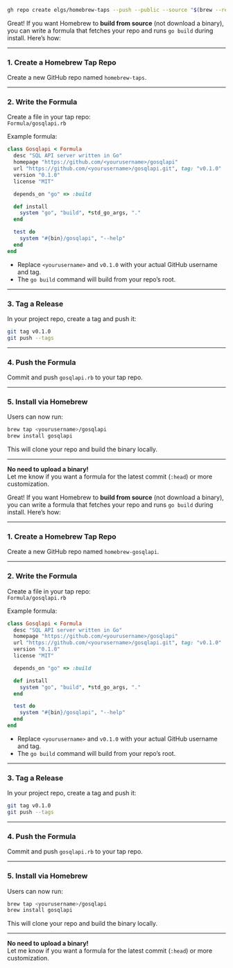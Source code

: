 ```sh
gh repo create elgs/homebrew-taps --push --public --source "$(brew --repository elgs/homebrew-taps)"
```







Great! If you want Homebrew to **build from source** (not download a binary), you can write a formula that fetches your repo and runs `go build` during install. Here’s how:

---

### 1. **Create a Homebrew Tap Repo**

Create a new GitHub repo named `homebrew-taps`.

---

### 2. **Write the Formula**

Create a file in your tap repo:  
`Formula/gosqlapi.rb`

Example formula:

````ruby
class Gosqlapi < Formula
  desc "SQL API server written in Go"
  homepage "https://github.com/<yourusername>/gosqlapi"
  url "https://github.com/<yourusername>/gosqlapi.git", tag: "v0.1.0"
  version "0.1.0"
  license "MIT"

  depends_on "go" => :build

  def install
    system "go", "build", *std_go_args, "."
  end

  test do
    system "#{bin}/gosqlapi", "--help"
  end
end
````

- Replace `<yourusername>` and `v0.1.0` with your actual GitHub username and tag.
- The `go build` command will build from your repo’s root.

---

### 3. **Tag a Release**

In your project repo, create a tag and push it:

```sh
git tag v0.1.0
git push --tags
```

---

### 4. **Push the Formula**

Commit and push `gosqlapi.rb` to your tap repo.

---

### 5. **Install via Homebrew**

Users can now run:

```sh
brew tap <yourusername>/gosqlapi
brew install gosqlapi
```

This will clone your repo and build the binary locally.

---

**No need to upload a binary!**  
Let me know if you want a formula for the latest commit (`:head`) or more customization.












Great! If you want Homebrew to **build from source** (not download a binary), you can write a formula that fetches your repo and runs `go build` during install. Here’s how:

---

### 1. **Create a Homebrew Tap Repo**

Create a new GitHub repo named `homebrew-gosqlapi`.

---

### 2. **Write the Formula**

Create a file in your tap repo:  
`Formula/gosqlapi.rb`

Example formula:

````ruby
class Gosqlapi < Formula
  desc "SQL API server written in Go"
  homepage "https://github.com/<yourusername>/gosqlapi"
  url "https://github.com/<yourusername>/gosqlapi.git", tag: "v0.1.0"
  version "0.1.0"
  license "MIT"

  depends_on "go" => :build

  def install
    system "go", "build", *std_go_args, "."
  end

  test do
    system "#{bin}/gosqlapi", "--help"
  end
end
````

- Replace `<yourusername>` and `v0.1.0` with your actual GitHub username and tag.
- The `go build` command will build from your repo’s root.

---

### 3. **Tag a Release**

In your project repo, create a tag and push it:

```sh
git tag v0.1.0
git push --tags
```

---

### 4. **Push the Formula**

Commit and push `gosqlapi.rb` to your tap repo.

---

### 5. **Install via Homebrew**

Users can now run:

```sh
brew tap <yourusername>/gosqlapi
brew install gosqlapi
```

This will clone your repo and build the binary locally.

---

**No need to upload a binary!**  
Let me know if you want a formula for the latest commit (`:head`) or more customization.